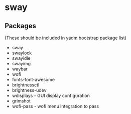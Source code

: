 # sway

## Packages

(These should be included in yadm bootstrap package list)

- sway
- swaylock
- swayidle
- swayimg
- waybar
- wofi
- fonts-font-awesome
- brightnessctl
- brightness-udev
- wdisplays - GUI display configuration
- grimshot
- wofi-pass - wofi menu integration to pass
